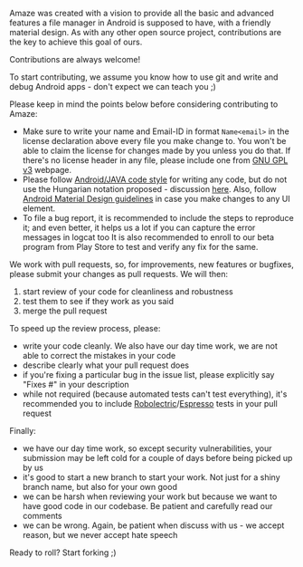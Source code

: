 Amaze was created with a vision to provide all the basic and advanced features a file manager in Android is supposed to have, with a friendly material design.
As with any other open source project, contributions are the key to achieve this goal of ours.

Contributions are always welcome!

To start contributing, we assume you know how to use git and write and debug Android apps - don't expect we can teach you ;)

Please keep in mind the points below before considering contributing to Amaze:
- Make sure to write your name and Email-ID in format ````Name<email>```` in the license declaration above every file you make change to.
You won't be able to claim the license for changes made by you unless you do that. 
If there's no license header in any file, please include one from [GNU GPL v3](https://www.gnu.org/licenses/gpl-3.0.en.html) webpage.
- Please follow [Android/JAVA code style](https://source.android.com/source/code-style.html) for writing any code, but do not use the Hungarian notation proposed - discussion [here](https://github.com/TeamAmaze/AmazeFileManager/issues/986). 
Also, follow [Android Material Design guidelines](https://material.io/guidelines/material-design/introduction.html) in case you make changes to any UI element.
- To file a bug report, it is recommended to include the steps to reproduce it; and even better, it helps us a lot if you can capture the error messages in logcat too 
It is also recommended to enroll to our beta program from Play Store to test and verify any fix for the same.

We work with pull requests, so, for improvements, new features or bugfixes, please submit your changes as pull requests.
We will then:

1. start review of your code for cleanliness and robustness
2. test them to see if they work as you said
3. merge the pull request

To speed up the review process, please:

- write your code cleanly. We also have our day time work, we are not able to correct the mistakes in your code
- describe clearly what your pull request does
- if you're fixing a particular bug in the issue list, please explicitly say "Fixes #<issue number>" in your description
- while not required (because automated tests can't test everything), it's recommended you to include [Robolectric](http://robolectric.org/)/[Espresso](https://developer.android.com/training/testing/espresso/) tests in your pull request

Finally:

- we have our day time work, so except security vulnerabilities, your submission may be left cold for a couple of days before being picked up by us
- it's good to start a new branch to start your work. Not just for a shiny branch name, but also for your own good
- we can be harsh when reviewing your work but because we want to have good code in our codebase. Be patient and carefully read our comments
- we can be wrong. Again, be patient when discuss with us - we accept reason, but we never accept hate speech

Ready to roll? Start forking ;)